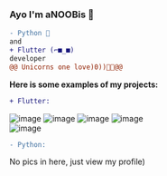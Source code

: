 ### Ayo I'm aNOOBis 🦄

```diff
- Python 🤠
and
+ Flutter (⌐■_■)
developer
@@ Unicorns one love)0))🦄🦄@@
```

**Here is some examples of my projects:**


```diff
+ Flutter:
```
![image](https://user-images.githubusercontent.com/69043738/135632122-e6246f01-dc51-42d3-be98-e69c673a7cc0.png)     ![image](https://user-images.githubusercontent.com/69043738/135632291-e2f1135d-ee6c-4927-bac6-619b19accbc3.png)       ![image](https://user-images.githubusercontent.com/69043738/135632341-93e3a283-dcc2-4f04-9a3d-753fb14304fc.png)       ![image](https://user-images.githubusercontent.com/69043738/135632365-70699985-0535-4093-9595-fb8ef028c260.png)       
![image](https://user-images.githubusercontent.com/69043738/135632410-ac2992fb-0076-41eb-a8ba-a8df46b7108d.png)


```diff
- Python:
```
No pics in here, just view my profile)

